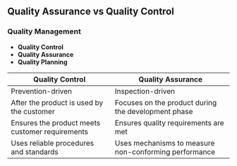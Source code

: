 ## Quality Assurance vs Quality Control

### Quality Management
- **Quality Control**
- **Quality Assurance**
- **Quality Planning**

| **Quality Control**                           | **Quality Assurance**                         |
|-----------------------------------------------|-----------------------------------------------|
| Prevention-driven                             | Inspection-driven                            |
| After the product is used by the customer     | Focuses on the product during the development phase |
| Ensures the product meets customer requirements | Ensures quality requirements are met          |
| Uses reliable procedures and standards        | Uses mechanisms to measure non-conforming performance |
